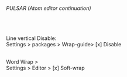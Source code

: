 <h6>PULSAR (Atom editor continuation) </h6>
<br>
<br>Line vertical Disable:
<br>Settings > packages > Wrap-guide> [x] Disable

<br>Word Wrap >
<br>Settings > Editor > [x] Soft-wrap
<br>

